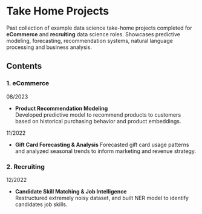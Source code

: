 # Take Home Projects

Past collection of example data science take-home projects completed for **eCommerce** and **recruiting** data science roles. Showcases predictive modeling, forecasting, recommendation systems, natural language processing and business analysis.

## Contents

### 1. eCommerce
08/2023
- **Product Recommendation Modeling**  
  Developed predictive model to recommend products to customers based on historical purchasing behavior and product embeddings.

11/2022
- **Gift Card Forecasting & Analysis**
  Forecasted gift card usage patterns and analyzed seasonal trends to inform marketing and revenue strategy.

### 2. Recruiting
12/2022
- **Candidate Skill Matching & Job Intelligence**  
  Restructured extremely noisy dataset, and built NER model to identify candidates job skills.

